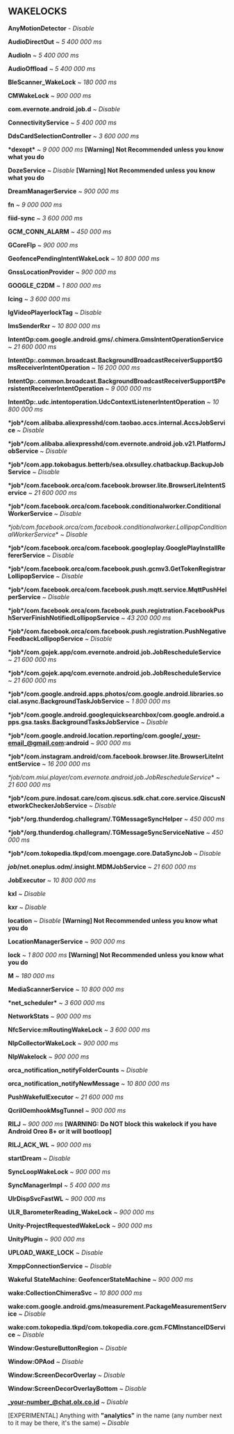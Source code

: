## WAKELOCKS

**AnyMotionDetector** - _Disable_

**AudioDirectOut** ~ _5 400 000 ms_

**AudioIn** ~ _5 400 000 ms_

**AudioOffload** ~ _5 400 000 ms_

**BleScanner_WakeLock** ~ _180 000 ms_

**CMWakeLock** ~ _900 000 ms_

**com.evernote.android.job.d** ~ _Disable_

**ConnectivityService** ~ _5 400 000 ms_

**DdsCardSelectionController** ~ _3 600 000 ms_

**\*dexopt\*** ~ _9 000 000 ms_ **[Warning] Not Recommended unless you know what you do**

**DozeService** ~ _Disable_ **[Warning] Not Recommended unless you know what you do**

**DreamManagerService** ~ _900 000 ms_

**fn** ~ _9 000 000 ms_

**fiid-sync** ~ _3 600 000 ms_

**GCM_CONN_ALARM** ~ _450 000 ms_

**GCoreFlp** ~ _900 000 ms_

**GeofencePendingIntentWakeLock** ~ _10 800 000 ms_

**GnssLocationProvider** ~ _900 000 ms_

**GOOGLE_C2DM** ~ _1 800 000 ms_

**Icing** ~ _3 600 000 ms_

**IgVideoPlayerlockTag** ~ _Disable_

**ImsSenderRxr** ~ _10 800 000 ms_

**IntentOp:com.google.android.gms/.chimera.GmsIntentOperationService** ~ _21 600 000 ms_

**IntentOp:.common.broadcast.BackgroundBroadcastReceiverSupport$GmsReceiverIntentOperation** ~ _16 200 000 ms_

**IntentOp:.common.broadcast.BackgroundBroadcastReceiverSupport$PersistentReceiverIntentOperation** ~ _9 000 000 ms_ 

**IntentOp:.udc.intentoperation.UdcContextListenerIntentOperation** ~ _10 800 000 ms_

**\*job\*/com.alibaba.aliexpresshd/com.taobao.accs.internal.AccsJobService** ~ _Disable_

**\*job\*/com.alibaba.aliexpresshd/com.evernote.android.job.v21.PlatformJobService** ~ _Disable_

**\*job\*/com.app.tokobagus.betterb/sea.olxsulley.chatbackup.BackupJobService** ~ _Disable_

**\*job\*/com.facebook.orca/com.facebook.browser.lite.BrowserLiteIntentService** ~ _21 600 000 ms_

**\*job\*/com.facebook.orca/com.facebook.conditionalworker.ConditionalWorkerService** ~ _Disable_

**\*job*/com.facebook.orca/com.facebook.conditionalworker.LollipopConditionalWorkerService** ~ _Disable_

**\*job\*/com.facebook.orca/com.facebook.googleplay.GooglePlayInstallRefererService** ~ _Disable_

**\*job\*/com.facebook.orca/com.facebook.push.gcmv3.GetTokenRegistrarLollipopService** ~ _Disable_

**\*job\*/com.facebook.orca/com.facebook.push.mqtt.service.MqttPushHelperService** ~ _Disable_ 

**\*job\*/com.facebook.orca/com.facebook.push.registration.FacebookPushServerFinishNotifiedLollipopService** ~ _43 200 000 ms_

**\*job\*/com.facebook.orca/com.facebook.push.registration.PushNegativeFeedbackLollipopService** ~ _Disable_

**\*job\*/com.gojek.app/com.evernote.android.job.JobRescheduleService** ~ _21 600 000 ms_

**\*job\*/com.gojek.apq/com.evernote.android.job.JobRescheduleService** ~ _21 600 000 ms_

**\*job\*/com.google.android.apps.photos/com.google.android.libraries.social.async.BackgroundTaskJobService** ~ _1 800 000 ms_

**\*job\*/com.google.android.googlequicksearchbox/com.google.android.apps.gsa.tasks.BackgroundTasksJobService** ~ _Disable_

**\*job\*/com.google.android.location.reporting/com.google/_your-email_@gmail.com:android** ~ _900 000 ms_

**\*job\*/com.instagram.android/com.facebook.browser.lite.BrowserLiteIntentService** ~ _16 200 000 ms_

**\*job*/com.miui.player/com.evernote.android.job.JobRescheduleService** ~ _21 600 000 ms_

**\*job\*/com.pure.indosat.care/com.qiscus.sdk.chat.core.service.QiscusNetworkCheckerJobService** ~ _Disable_

**\*job\*/org.thunderdog.challegram/.TGMessageSyncHelper** ~ _450 000 ms_

**\*job\*/org.thunderdog.challegram/.TGMessageSyncServiceNative**  ~ _450 000 ms_
  
**\*job\*/com.tokopedia.tkpd/com.moengage.core.DataSyncJob** ~ _Disable_

***job*/net.oneplus.odm/.insight.MDMJobService** ~ _21 600 000 ms_

**JobExecutor** ~ _10 800 000 ms_

**kxl** ~ _Disable_

**kxr** ~ _Disable_

**location** ~ _Disable_ **[Warning] Not Recommended unless you know what you do**

**LocationManagerService** ~ _900 000 ms_

**lock** ~ _1 800 000 ms_ **[Warning] Not Recommended unless you know what you do**

**M** ~ _180 000 ms_

**MediaScannerService** ~ _10 800 000 ms_

**\*net_scheduler\*** ~ _3 600 000 ms_

**NetworkStats** ~ _900 000 ms_

**NfcService:mRoutingWakeLock** ~ _3 600 000 ms_

**NlpCollectorWakeLock** ~ _900 000 ms_

**NlpWakelock** ~ _900 000 ms_

**orca_notification_notifyFolderCounts** ~ _Disable_

**orca_notification_notifyNewMessage** ~ _10 800 000 ms_

**PushWakefulExecutor** ~ _21 600 000 ms_

**QcrilOemhookMsgTunnel** ~ _900 000 ms_

**RILJ** ~ _900 000 ms_ **[WARNING: Do NOT block this wakelock if you have Android Oreo 8+ or it will bootloop]**

**RILJ_ACK_WL** ~ _900 000 ms_

**startDream** ~ _Disable_

**SyncLoopWakeLock** ~ _900 000 ms_

**SyncManagerImpl** ~ _5 400 000 ms_

**UlrDispSvcFastWL** ~ _900 000 ms_

**ULR_BarometerReading_WakeLock** ~ _900 000 ms_

**Unity-ProjectRequestedWakeLock** ~ _900 000 ms_

**UnityPlugin** ~ _900 000 ms_

**UPLOAD_WAKE_LOCK** ~ _Disable_

**XmppConnectionService** ~ _Disable_

**Wakeful StateMachine: GeofencerStateMachine** ~ _900 000 ms_

**wake:CollectionChimeraSvc** ~ _10 800 000 ms_

**wake:com.google.android.gms/measurement.PackageMeasurementService** ~ _Disable_

**wake:com.tokopedia.tkpd/com.tokopedia.core.gcm.FCMInstanceIDService** ~ _Disable_

**Window:GestureButtonRegion** ~ _Disable_

**Window:OPAod** ~ _Disable_

**Window:ScreenDecorOverlay** ~ _Disable_

**Window:ScreenDecorOverlayBottom** ~ _Disable_

**_your-number_@chat.olx.co.id** ~ _Disable_

[EXPERIMENTAL] Anything with **"analytics"** in the name (any number next to it may be there, it's the same) ~ _Disable_
